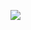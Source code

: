 ![](https://bat.bing.com/action/0?ti=56018282&Ver=2&mid=1d37c16f-36ef-4ac4-9d44-2292b4ba9950&sid=201ffde0635411ee902411d77b750559&vid=20202bf0635411ee9ac03f2e618b0b9f&vids=0&msclkid=N&pi=0&lg=en-US&sw=800&sh=600&sc=24&nwd=1&tl=Shortform%20%7C%20A%20Brief%20History%20of%20Time&p=https%3A%2F%2Fwww.shortform.com%2Fapp%2Fbook%2Fa-brief-history-of-time%2Fexercise-turn-problems-into-solutions&r=&lt=438&evt=pageLoad&sv=1&rn=337362)
